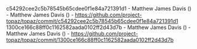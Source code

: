 c54292cee2c5b78545b65cdee0f1e84a721391d1 - Matthew James Davis () - Matthew James Davis () - https://github.com/project-topaz/topaz/commit/c54292cee2c5b78545b65cdee0f1e84a721391d1
1300ce166c88ff0c1162582aada0102ff2d43d7b - Matthew James Davis () - Matthew James Davis () - https://github.com/project-topaz/topaz/commit/1300ce166c88ff0c1162582aada0102ff2d43d7b
